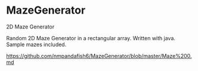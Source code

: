 # MazeGenerator
2D Maze Generator

Random 2D Maze Generator in a rectangular array. Written with java. Sample mazes included.

https://github.com/nmpandafish6/MazeGenerator/blob/master/Maze%200.md
